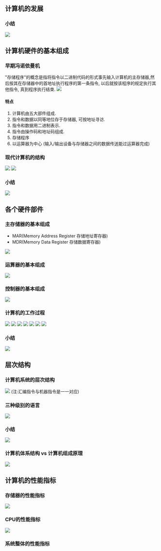 ## 计算机的发展
### 小结
![](assets/Screenshot%202022-10-09%20022133.png)

## 计算机硬件的基本组成
### 早期冯诺依曼机
"存储程序"的概念是指将指令以二进制代码的形式事先输入计算机的主存储器,然后按其在存储器中的首地址执行程序的第一条指令, 以后就按该程序的规定执行其他指令, 真到程序执行结束.
![](assets/Screenshot%202022-10-09%20022135.png)
#### 特点
1. 计算机由五大部件组成.
2. 指令和数据以同等地位存于存储器, 可按地址寻访.
3. 指令和数据用二进制表示.
4. 指令由操作码和地址码组成.
5. 存储程序
6. 以运算器为中心 (输入/输出设备与存储器之间的数据传送能过运算器完成)

### 现代计算机的结构
![](assets/Screenshot%202022-10-09%20022137.png)
![](assets/Screenshot%202022-10-09%20022134.png)

### 小结
![](assets/Screenshot%202022-10-09%20022136.png)

## 各个硬件部件
### 主存储器的基本组成
+ MAR(Memory Address Register 存储地址寄存器)
+ MDR(Memory Data Register 存储数据寄存器)

![](assets/Screenshot%202022-10-12%20205328.png)

### 运算器的基本组成
![](assets/Screenshot%202022-10-12%20205827.png)

### 控制器的基本组成
![](assets/Screenshot%202022-10-12%20210139.png)

### 计算机的工作过程
![](assets/Screenshot%202022-10-12%20210543.png)
![](assets/Screenshot%202022-10-12%20211353.png)
![](assets/Screenshot%202022-10-12%20212208.png)
![](assets/Screenshot%202022-10-12%20212209.png)
![](assets/Screenshot%202022-10-12%20212952.png)
![](assets/Screenshot%202022-10-12%20213235.png)
![](assets/Screenshot%202022-10-12%20213702.png)

### 小结
![](assets/Screenshot%202022-10-12%20214004.png)

## 层次结构
### 计算机系统的层次结构
![](assets/Screenshot%202022-10-13%20200427.png)
(注:汇编指令与机器指令是一一对应)
### 三种级别的语言
![](assets/Screenshot%202022-10-13%20201405.png)

### 小结
![](assets/Screenshot%202022-10-13%20201525.png)

### 计算机体系结构 vs 计算机组成原理
![](assets/Screenshot%202022-10-13%20201901.png)

## 计算机的性能指标
### 存储器的性能指标
![](assets/Screenshot%202022-10-17%20200802.png)
### CPU的性能指标
![](assets/Screenshot%202022-10-17%20205837.png)
### 系统整体的性能指标
